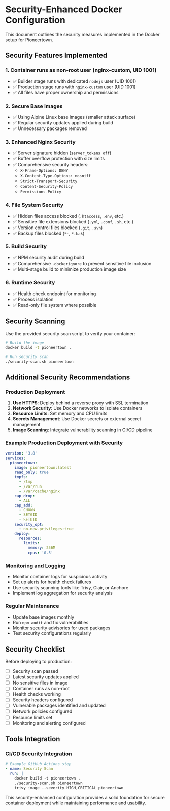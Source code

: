 # Security-Enhanced Docker Configuration

This document outlines the security measures implemented in the Docker setup for Pioneertown.

## Security Features Implemented

### 1. **Container runs as non-root user** (nginx-custom, UID 1001)
- ✅ Builder stage runs with dedicated `nodejs` user (UID 1001)
- ✅ Production stage runs with `nginx-custom` user (UID 1001)
- ✅ All files have proper ownership and permissions

### 2. **Secure Base Images**
- ✅ Using Alpine Linux base images (smaller attack surface)
- ✅ Regular security updates applied during build
- ✅ Unnecessary packages removed

### 3. **Enhanced Nginx Security**
- ✅ Server signature hidden (`server_tokens off`)
- ✅ Buffer overflow protection with size limits
- ✅ Comprehensive security headers:
  - `X-Frame-Options: DENY`
  - `X-Content-Type-Options: nosniff`
  - `Strict-Transport-Security`
  - `Content-Security-Policy`
  - `Permissions-Policy`

### 4. **File System Security**
- ✅ Hidden files access blocked (`.htaccess`, `.env`, etc.)
- ✅ Sensitive file extensions blocked (`.yml`, `.conf`, `.sh`, etc.)
- ✅ Version control files blocked (`.git`, `.svn`)
- ✅ Backup files blocked (`*~`, `*.bak`)

### 5. **Build Security**
- ✅ NPM security audit during build
- ✅ Comprehensive `.dockerignore` to prevent sensitive file inclusion
- ✅ Multi-stage build to minimize production image size

### 6. **Runtime Security**
- ✅ Health check endpoint for monitoring
- ✅ Process isolation
- ✅ Read-only file system where possible

## Security Scanning

Use the provided security scan script to verify your container:

```bash
# Build the image
docker build -t pioneertown .

# Run security scan
./security-scan.sh pioneertown
```

## Additional Security Recommendations

### Production Deployment
1. **Use HTTPS**: Deploy behind a reverse proxy with SSL termination
2. **Network Security**: Use Docker networks to isolate containers
3. **Resource Limits**: Set memory and CPU limits
4. **Secrets Management**: Use Docker secrets or external secret management
5. **Image Scanning**: Integrate vulnerability scanning in CI/CD pipeline

### Example Production Deployment with Security
```yaml
version: '3.8'
services:
  pioneertown:
    image: pioneertown:latest
    read_only: true
    tmpfs:
      - /tmp
      - /var/run
      - /var/cache/nginx
    cap_drop:
      - ALL
    cap_add:
      - CHOWN
      - SETGID
      - SETUID
    security_opt:
      - no-new-privileges:true
    deploy:
      resources:
        limits:
          memory: 256M
          cpus: '0.5'
```

### Monitoring and Logging
- Monitor container logs for suspicious activity
- Set up alerts for health check failures
- Use security scanning tools like Trivy, Clair, or Anchore
- Implement log aggregation for security analysis

### Regular Maintenance
- Update base images monthly
- Run `npm audit` and fix vulnerabilities
- Monitor security advisories for used packages
- Test security configurations regularly

## Security Checklist

Before deploying to production:

- [ ] Security scan passed
- [ ] Latest security updates applied
- [ ] No sensitive files in image
- [ ] Container runs as non-root
- [ ] Health checks working
- [ ] Security headers configured
- [ ] Vulnerable packages identified and updated
- [ ] Network policies configured
- [ ] Resource limits set
- [ ] Monitoring and alerting configured

## Tools Integration

### CI/CD Security Integration
```yaml
# Example GitHub Actions step
- name: Security Scan
  run: |
    docker build -t pioneertown .
    ./security-scan.sh pioneertown
    trivy image --severity HIGH,CRITICAL pioneertown
```

This security-enhanced configuration provides a solid foundation for secure container deployment while maintaining performance and usability.
